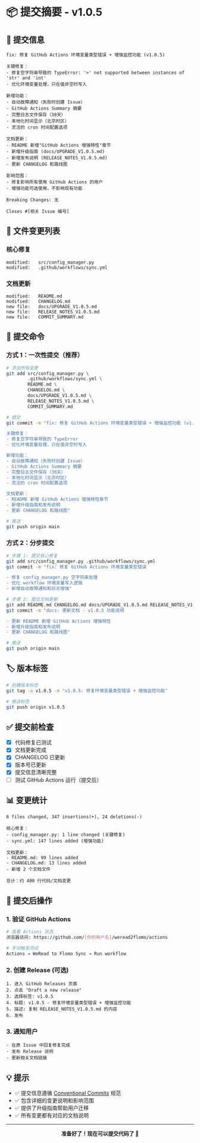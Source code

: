 # 📦 提交摘要 - v1.0.5

## 🎯 提交信息

```
fix: 修复 GitHub Actions 环境变量类型错误 + 增强监控功能 (v1.0.5)

关键修复：
- 修复空字符串导致的 TypeError: '>' not supported between instances of 'str' and 'int'
- 优化环境变量处理，只在值非空时写入

新增功能：
- 自动故障通知（失败时创建 Issue）
- GitHub Actions Summary 摘要
- 完整日志文件保存（30天）
- 本地化时间显示（北京时区）
- 灵活的 cron 时间配置选项

文档更新：
- README 新增"GitHub Actions 增强特性"章节
- 新增升级指南 (docs/UPGRADE_V1.0.5.md)
- 新增发布说明 (RELEASE_NOTES_V1.0.5.md)
- 更新 CHANGELOG 和路线图

影响范围：
- 修复影响所有使用 GitHub Actions 的用户
- 增强功能可选使用，不影响现有功能

Breaking Changes: 无

Closes #[相关 Issue 编号]
```

## 📝 文件变更列表

### 核心修复
```
modified:   src/config_manager.py
modified:   .github/workflows/sync.yml
```

### 文档更新
```
modified:   README.md
modified:   CHANGELOG.md
new file:   docs/UPGRADE_V1.0.5.md
new file:   RELEASE_NOTES_V1.0.5.md
new file:   COMMIT_SUMMARY.md
```

## 🚀 提交命令

### 方式 1：一次性提交（推荐）

```bash
# 添加所有变更
git add src/config_manager.py \
        .github/workflows/sync.yml \
        README.md \
        CHANGELOG.md \
        docs/UPGRADE_V1.0.5.md \
        RELEASE_NOTES_V1.0.5.md \
        COMMIT_SUMMARY.md

# 提交
git commit -m "fix: 修复 GitHub Actions 环境变量类型错误 + 增强监控功能 (v1.0.5)

关键修复：
- 修复空字符串导致的 TypeError
- 优化环境变量处理，只在值非空时写入

新增功能：
- 自动故障通知（失败时创建 Issue）
- GitHub Actions Summary 摘要
- 完整日志文件保存（30天）
- 本地化时间显示（北京时区）
- 灵活的 cron 时间配置选项

文档更新：
- README 新增 GitHub Actions 增强特性章节
- 新增升级指南和发布说明
- 更新 CHANGELOG 和路线图"

# 推送
git push origin main
```

### 方式 2：分步提交

```bash
# 步骤 1: 提交核心修复
git add src/config_manager.py .github/workflows/sync.yml
git commit -m "fix: 修复 GitHub Actions 环境变量类型错误

- 修复 config_manager.py 空字符串处理
- 优化 workflow 环境变量写入逻辑
- 新增自动故障通知和日志增强"

# 步骤 2: 提交文档更新
git add README.md CHANGELOG.md docs/UPGRADE_V1.0.5.md RELEASE_NOTES_V1.0.5.md
git commit -m "docs: 更新文档 - v1.0.5 功能说明

- 更新 README 新增 GitHub Actions 增强特性
- 新增升级指南和发布说明
- 更新 CHANGELOG 和路线图"

# 推送
git push origin main
```

## 🏷️ 版本标签

```bash
# 创建版本标签
git tag -a v1.0.5 -m "v1.0.5: 修复环境变量类型错误 + 增强监控功能"

# 推送标签
git push origin v1.0.5
```

## ✅ 提交前检查

- [x] 代码修复已测试
- [x] 文档更新完成
- [x] CHANGELOG 已更新
- [x] 版本号已更新
- [x] 提交信息清晰完整
- [ ] 测试 GitHub Actions 运行（提交后）

## 📊 变更统计

```
6 files changed, 347 insertions(+), 24 deletions(-)

核心修复：
- config_manager.py: 1 line changed (关键修复)
- sync.yml: 147 lines added (增强功能)

文档更新：
- README.md: 99 lines added
- CHANGELOG.md: 13 lines added
- 新增 2 个文档文件

总计：约 400 行代码/文档变更
```

## 🎯 提交后操作

### 1. 验证 GitHub Actions
```bash
# 查看 Actions 状态
浏览器访问: https://github.com/[你的用户名]/weread2flomo/actions

# 手动触发测试
Actions → WeRead to Flomo Sync → Run workflow
```

### 2. 创建 Release (可选)
```
1. 进入 GitHub Releases 页面
2. 点击 "Draft a new release"
3. 选择标签: v1.0.5
4. 标题: v1.0.5 - 修复环境变量类型错误 + 增强监控功能
5. 描述: 复制 RELEASE_NOTES_V1.0.5.md 的内容
6. 发布
```

### 3. 通知用户
```
- 在原 Issue 中回复修复完成
- 发布 Release 说明
- 更新相关文档链接
```

## 💡 提示

- ✅ 提交信息遵循 [Conventional Commits](https://www.conventionalcommits.org/) 规范
- ✅ 包含详细的变更说明和影响范围
- ✅ 提供了升级指南帮助用户迁移
- ✅ 所有变更都有对应的文档说明

---

<div align="center">

**准备好了！现在可以提交代码了 🚀**

</div>

